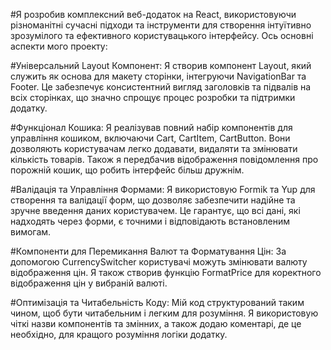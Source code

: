 #Я розробив комплексний веб-додаток на React, використовуючи різноманітні сучасні підходи та інструменти для створення інтуїтивно зрозумілого та ефективного користувацького інтерфейсу. Ось основні аспекти мого проекту:

#Універсальний Layout Компонент: Я створив компонент Layout, який служить як основа для макету сторінки, інтегруючи NavigationBar та Footer. Це забезпечує консистентний вигляд заголовків та підвалів на всіх сторінках, що значно спрощує процес розробки та підтримки додатку.

#Функціонал Кошика: Я реалізував повний набір компонентів для управління кошиком, включаючи Cart, CartItem, CartButton. Вони дозволяють користувачам легко додавати, видаляти та змінювати кількість товарів. Також я передбачив відображення повідомлення про порожній кошик, що робить інтерфейс більш дружнім.

#Валідація та Управління Формами: Я використовую Formik та Yup для створення та валідації форм, що дозволяє забезпечити надійне та зручне введення даних користувачем. Це гарантує, що всі дані, які надходять через форми, є точними і відповідають встановленим вимогам.

#Компоненти для Перемикання Валют та Форматування Цін: За допомогою CurrencySwitcher користувачі можуть змінювати валюту відображення цін. Я також створив функцію FormatPrice для коректного відображення цін у вибраній валюті.

#Оптимізація та Читабельність Коду: Мій код структурований таким чином, щоб бути читабельним і легким для розуміння. Я використовую чіткі назви компонентів та змінних, а також додаю коментарі, де це необхідно, для кращого розуміння логіки додатку.
